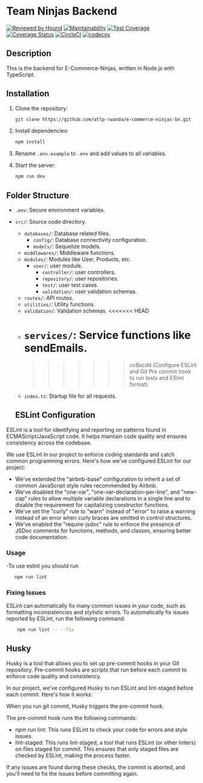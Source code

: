 # Team Ninjas Backend

[![Reviewed by Hound](https://img.shields.io/badge/Reviewed_by-Hound-8E64B0.svg)](https://houndci.com)
[![Maintainability](https://api.codeclimate.com/v1/badges/839fc3fa18d25362cd8b/maintainability)](https://codeclimate.com/github/atlp-rwanda/e-commerce-ninjas-bn/maintainability)
[![Test Coverage](https://api.codeclimate.com/v1/badges/839fc3fa18d25362cd8b/test_coverage)](https://codeclimate.com/github/atlp-rwanda/e-commerce-ninjas-bn/test_coverage)
[![Coverage Status](https://coveralls.io/repos/github/atlp-rwanda/e-commerce-ninjas-bn/badge.svg)](https://coveralls.io/github/atlp-rwanda/e-commerce-ninjas-bn)
[![CircleCI](https://dl.circleci.com/status-badge/img/gh/atlp-rwanda/e-commerce-ninjas-bn/tree/develop.svg?style=svg)](https://dl.circleci.com/status-badge/redirect/gh/atlp-rwanda/e-commerce-ninjas-bn/tree/develop)
[![codecov](https://codecov.io/gh/atlp-rwanda/e-commerce-ninjas-bn/graph/badge.svg?token=6ZWudFPM1S)](https://codecov.io/gh/atlp-rwanda/e-commerce-ninjas-bn)

## Description

This is the backend for E-Commerce-Ninjas, written in Node.js with TypeScript.

## Installation

1. Clone the repository:

   ```sh
   git clone https://github.com/atlp-rwanda/e-commerce-ninjas-bn.git
   ```

2. Install dependencies:

   ```sh
   npm install
   ```

3. Rename `.env.example` to `.env` and add values to all variables.

4. Start the server:
   ```sh
   npm run dev
   ```

## Folder Structure

- `.env`: Secure environment variables.
- `src/`: Source code directory.

  - `databases/`: Database related files.
    - `config/`: Database connectivity configuration.
    - `models/`: Sequelize models.
  - `middlewares/`: Middleware functions.
  - `modules/`: Modules like User, Products, etc.
    - `user/`: user module.
      - `controller/`: user controllers.
      - `repository/`: user repositories.
      - `test/`: user test cases.
      - `validation/`: user validation schemas.
  - `routes/`: API routes.
  - `utilities/`: Utility functions.
  - `validation/`: Validation schemas.
    <<<<<<< HEAD
  - # `services/`: Service functions like sendEmails.
    > > > > > > > cc8acdd (Configure ESLint and Git Pre commit hook to run tests and ESlint format)
  - `index.ts`: Startup file for all requests.

  ## ESLint Configuration

ESLint is a tool for identifying and reporting on patterns found in ECMAScript/JavaScript code. It helps maintain code quality and ensures consistency across the codebase.

We use ESLint in our project to enforce coding standards and catch common programming errors. Here's how we've configured ESLint for our project:

- We've extended the "airbnb-base" configuration to inherit a set of common JavaScript style rules recommended by Airbnb.
- We've disabled the "one-var", "one-var-declaration-per-line", and "new-cap" rules to allow multiple variable declarations in a single line and to disable the requirement for capitalizing constructor functions.
- We've set the "curly" rule to "warn" instead of "error" to raise a warning instead of an error when curly braces are omitted in control structures.
- We've enabled the "require-jsdoc" rule to enforce the presence of JSDoc comments for functions, methods, and classes, ensuring better code documentation.

### Usage

-To use eslint you should run

```bash
   npm run lint
```

### Fixing Issues

ESLint can automatically fix many common issues in your code, such as formatting inconsistencies and stylistic errors. To automatically fix issues reported by ESLint, run the following command:

```bash
    npm run lint -- --fix
```

## Husky

Husky is a tool that allows you to set up pre-commit hooks in your Git repository. Pre-commit hooks are scripts that run before each commit to enforce code quality and consistency.

In our project, we've configured Husky to run ESLint and lint-staged before each commit. Here's how it works:

When you run git commit, Husky triggers the pre-commit hook.

The pre-commit hook runs the following commands:

- npm run lint: This runs ESLint to check your code for errors and style issues.
- lint-staged: This runs lint-staged, a tool that runs ESLint (or other linters) on files staged for commit. This ensures that only staged files are checked by ESLint, making the process faster.

If any issues are found during these checks, the commit is aborted, and you'll need to fix the issues before committing again.

